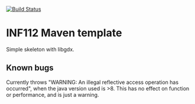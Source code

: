 [![Build Status](https://travis-ci.com/inf112-v20/Macrohard.svg?branch=master)](https://travis-ci.com/inf112-v20/Macrohard)
# INF112 Maven template 
Simple skeleton with libgdx. 


## Known bugs
Currently throws "WARNING: An illegal reflective access operation has occurred", 
when the java version used is >8. This has no effect on function or performance, and is just a warning.


